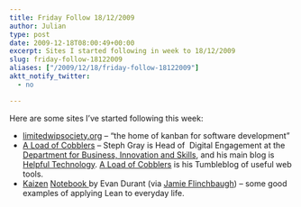 ```yaml
---
title: Friday Follow 18/12/2009
author: Julian
type: post
date: 2009-12-18T08:00:49+00:00
excerpt: Sites I started following in week to 18/12/2009
slug: friday-follow-18122009 
aliases: ["/2009/12/18/friday-follow-18122009"]
aktt_notify_twitter:
  - no

---
```

Here are some sites I&#8217;ve started following this week:

  * [limitedwipsociety.org][1] &#8211; &#8220;the home of kanban for software development&#8221;
  * <a href="https://loadofcobblers.com/" target="_blank">A Load of Cobblers</a> &#8211; Steph Gray is Head of  Digital Engagement at the <a href="https://www.bis.gov.uk/" target="_blank">Department for Business, Innovation and Skills</a>, and his main blog is <a href="https://blog.helpfultechnology.com/" target="_blank">Helpful Technology</a>. <a href="https://loadofcobblers.com/" target="_blank">A Load of Cobblers</a> is his Tumbleblog of useful web tools.
  * [Kaizen][2] <a href="https://" target="_blank">Notebook </a>by Evan Durant (via <a href="https://jamieflinchbaugh.com/" target="_blank">Jamie Flinchbaugh</a>) &#8211; some good examples of applying Lean to everyday life.

 [1]: https://www.limitedwipsociety.org/blog/
 [2]: https://blog.evandurant.com/